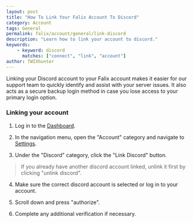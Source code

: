 ```yaml
---
layout: post
title: "How To Link Your Falix Account To Discord"
category: Account
tags: General
permalink: falix/account/general/link-discord
description: "Learn how to link your account to discord."
keywords:
    - keyword: discord
      matches: ["connect", "link", "account"]
author: TWIXhunter
---
```


Linking your Discord account to your Falix account makes it easier for our support team to quickly identify and assist with your server issues. It also acts as a secure backup login method in case you lose access to your primary login option.

### Linking your account

1. Log in to the [Dashboard](https://client.falixnodes.net/).

2. In the navigation menu, open the "Account" category and navigate to [Settings](https://client.falixnodes.net/profile/settings).


3. Under the "Discord" category, click the "Link Discord" button.

> If you already have another discord account linked, unlink it first by clicking "unlink discord".

4. Make sure the correct discord account is selected or log in to your account.

5. Scroll down and press "authorize".

6. Complete any additional verification if necessary.